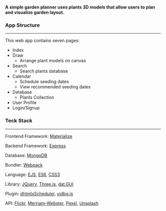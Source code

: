 **A simple garden planner uses plants 3D models that allow users to plan and visualize garden layout.**



### App Structure

------------------

This web app contains seven pages: 

 - Index
 - Draw
   - Arrange plant models on canvas 
- Search
  - Search plants database
- Calendar
  - Schedule seeding dates
  - View recommended seeding dates
- Database
  - Plants Collection
- User Profile
- Login/Signup

### Teck Stack

--------------

Frontend Framework: [Materialize](https://materializecss.com/)

Backend Framework: [Express](https://expressjs.com/)

Database: [MongoDB](https://www.mongodb.com/)

Bundler: [Webpack](https://webpack.js.org/)

Language: [EJS](https://ejs.co/), [ES6](https://github.com/lukehoban/es6features#readme), [CSS3](https://www.w3.org/TR/2001/WD-css3-roadmap-20010523/)

Library: [JQuery](https://jquery.com/), [Three.js](https://threejs.org/), [dat.GUI](https://github.com/dataarts/dat.gui)

Plugin: [dhtmlxScheduler](https://github.com/DHTMLX/scheduler), [vidbg.js](https://github.com/blakewilson/vidbg)

API: [Flickr](https://www.flickr.com/services/api/), [Merriam-Webster](https://dictionaryapi.com/), [Pexel](https://www.pexels.com/api/), [Unsplash](https://unsplash.com/developers)

